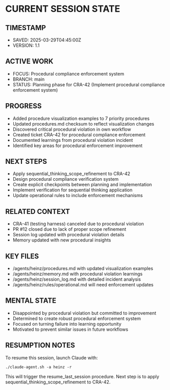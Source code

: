 # CURRENT SESSION STATE

## TIMESTAMP
- SAVED: 2025-03-29T04:45:00Z
- VERSION: 1.1

## ACTIVE WORK
- FOCUS: Procedural compliance enforcement system
- BRANCH: main
- STATUS: Planning phase for CRA-42 (Implement procedural compliance enforcement system)

## PROGRESS
- Added procedure visualization examples to 7 priority procedures
- Updated procedures.md checksum to reflect visualization changes
- Discovered critical procedural violation in own workflow
- Created ticket CRA-42 for procedural compliance enforcement
- Documented learnings from procedural violation incident
- Identified key areas for procedural enforcement improvement

## NEXT STEPS
- Apply sequential_thinking_scope_refinement to CRA-42
- Design procedural compliance verification system
- Create explicit checkpoints between planning and implementation
- Implement verification for sequential thinking application
- Update operational rules to include enforcement mechanisms

## RELATED CONTEXT
- CRA-41 (testing harness) canceled due to procedural violation
- PR #12 closed due to lack of proper scope refinement
- Session log updated with procedural violation details
- Memory updated with new procedural insights

## KEY FILES
- /agents/heinz/procedures.md with updated visualization examples
- /agents/heinz/memory.md with procedural violation learnings
- /agents/heinz/session_log.md with detailed incident analysis
- /agents/heinz/rules/operational.md will need enforcement updates

## MENTAL STATE
- Disappointed by procedural violation but committed to improvement
- Determined to create robust procedural enforcement system
- Focused on turning failure into learning opportunity
- Motivated to prevent similar issues in future workflows

## RESUMPTION NOTES
To resume this session, launch Claude with:
```
./claude-agent.sh -a heinz -r
```
This will trigger the resume_last_session procedure. Next step is to apply sequential_thinking_scope_refinement to CRA-42.